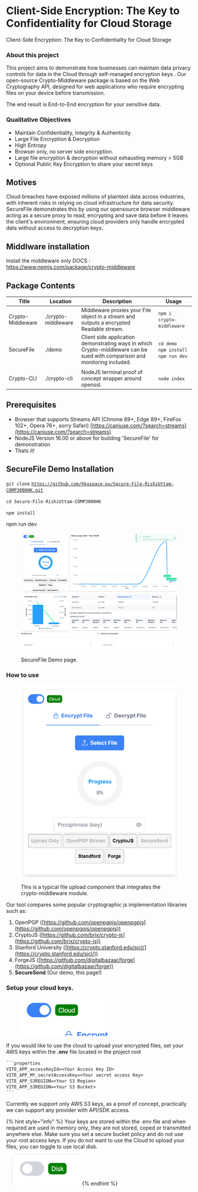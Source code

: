 
# Client-Side Encryption: The Key to Confidentiality for Cloud Storage

Client-Side Encryption: The Key to Confidentiality for Cloud Storage

### About this project

This project aims to demonstrate how businesses can maintain data privacy controls for data in the Cloud through self-managed encryption keys . Our open-source Crypto-Middleware package is based on the Web Cryptography API, designed for web applications  who require encrypting files on your device before transmission.

The end result is End-to-End encryption for your sensitive data.

### Qualitative Objectives

* Maintain Confidentiality, Integrity & Authenticity
* Large File Encryption & Decryption
* High Entropy
* Browser only,  no server side encryption.
* Large file encryption & decryption without exhausting memory > 5GB
* Optional Public Key Encryption to share your secret keys

## Motives

Cloud breaches have exposed millions of plaintext data across industries, with inherent risks in relying on cloud infrastructure for data security. SecureFile demonstrates this by using our opensource  browser middleware acting as a secure proxy to read, encrypting and save data before it leaves the client's environment, ensuring cloud providers only handle encrypted data without access to decryption keys.

## Middlware installation

Install the middleware only
DOCS : https://www.npmjs.com/package/crypto-middleware 

## Package Contents

<table data-full-width="true"><thead><tr><th>Title</th><th>Location</th><th>Description</th><th>Usage</th></tr></thead><tbody><tr><td>Crypto-Middleware</td><td>./crypto-middleware</td><td>Middleware proxies your File object in a stream and outputs a encrypted Readable stream.</td><td><code>npm i crypto-middleware</code></td></tr><tr><td>SecureFile</td><td>./demo</td><td>Client side application demonstrating ways in which Crypto-middleware can be sued with comparison and monitoring included.</td><td><code>cd demo</code><br><code>npm install</code><br><code>npm run dev</code></td></tr><tr><td></td><td></td><td></td><td></td></tr><tr><td>Crypto-CLI</td><td>./crypto-cli</td><td>NodeJS terminal proof of concept wrapper around openssl.</td><td><code>node index</code></td></tr></tbody></table>

## Prerequisites

* Browser that supports Streams API (Chrome 89+, Edge 89+, FireFox 102+, Opera 76+, sorry Safari) [https://caniuse.com/?search=streams](https://caniuse.com/?search=streams)
* NodeJS Version 16.00 or above for building 'SecureFile' for demonstration
* Thats it!

## SecureFile Demo Installation

`git clone` [`https://github.com/hkuspace-pu/Secure-File-RishiUttam-COMP3000HK.git`](https://github.com/hkuspace-pu/Secure-File-RishiUttam-COMP3000HK.git)

`cd Secure-File-RishiUttam-COMP3000HK`

`npm install`

npm run dev

<div data-full-width="true">

<figure><img src=".gitbook/assets/Screenshot 2024-05-15 121937.png" alt=""><figcaption><p>SecureFile Demo page.</p></figcaption></figure>

</div>

### How to use

<div align="left">

<figure><img src=".gitbook/assets/image.png" alt=""><figcaption><p>This is a typical file upload component that integrates the crypto-middleware module.</p></figcaption></figure>

</div>

Our tool compares some popular cryptographic js implementation libraries such as:

1. OpenPGP ([https://github.com/openpgpjs/openpgpjs](https://github.com/openpgpjs/openpgpjs))
2. CryptoJS ([https://github.com/brix/crypto-js](https://github.com/brix/crypto-js))
3. Stanford University ([https://crypto.stanford.edu/sjcl/](https://crypto.stanford.edu/sjcl/))
4. ForgeJS ([https://github.com/digitalbazaar/forge](https://github.com/digitalbazaar/forge))
5. **SecureSend** (Our demo, this page!)

### Setup your cloud keys.

<div align="left">

<figure><img src=".gitbook/assets/image (1).png" alt=""><figcaption></figcaption></figure>

</div>

If you would like to use the cloud to upload your encrypted files, set your AWS keys within the **.env** file located in the project root&#x20;

````
```properties
VITE_APP_accessKeyId=<Your Access Key ID>
VITE_APP_MY_secretAccessKey=<Your secret access Key>
VITE_APP_S3REGION=<Your S3 Region>
VITE_APP_S3REGION=<Your S3 Bucket>
```
````

Currently we support only AWS S3 keys, as a proof of concept, practically we can  support any provider with API/SDK access.

{% hint style="info" %}
Your keys are stored within the  .env file and when required are used in memory only, they are not stored, coped or transmitted anywhere else.   Make sure you set a secure bucket policy and do not use your root access keys. If you do not want to use the Cloud to upload your files, you can toggle to use local disk.\
&#x20;![](<.gitbook/assets/image (2).png>)
{% endhint %}
